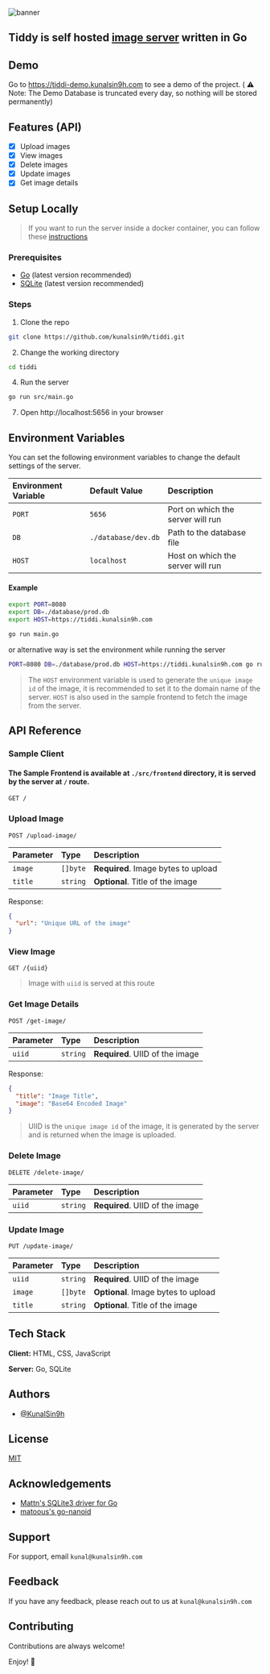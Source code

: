 ![banner](https://tiddi.kunalsin9h.com/tZuCJD4)

## Tiddy is self hosted [image server](https://en.wikipedia.org/wiki/Image_server) written in Go

## Demo

Go to https://tiddi-demo.kunalsin9h.com to see a demo of the project. ( ⚠️ Note: The Demo Database is truncated every day, so nothing will be stored permanently) 

## Features (API)

- [x] Upload images
- [x] View images
- [x] Delete images
- [x] Update images
- [x] Get image details

## Setup Locally

> If you want to run the server inside a docker container, you can follow these [instructions](https://github.com/kunalsin9h/tiddi/blob/main/Docker.md)

### Prerequisites

- [Go](https://golang.org/dl/) (latest version recommended)
- [SQLite](https://www.sqlite.org/download.html) (latest version recommended)

### Steps

1. Clone the repo

```bash
git clone https://github.com/kunalsin9h/tiddi.git
```

2. Change the working directory

```bash
cd tiddi
```

4. Run the server

```bash
go run src/main.go
```

7. Open http://localhost:5656 in your browser

## Environment Variables

You can set the following environment variables to change the default settings of the server.

| Environment Variable | Default Value       | Description                       |
| :------------------- | :------------------ | :-------------------------------- |
| `PORT`               | `5656`              | Port on which the server will run |
| `DB`                 | `./database/dev.db` | Path to the database file         |
| `HOST`               | `localhost`         | Host on which the server will run |

#### Example

```bash
export PORT=8080
export DB=./database/prod.db
export HOST=https://tiddi.kunalsin9h.com

go run main.go
```

or alternative way is set the environment while running the server

```bash
PORT=8080 DB=./database/prod.db HOST=https://tiddi.kunalsin9h.com go run main.go
```

> The `HOST` environment variable is used to generate the `unique image id` of the image, it is recommended to set it to the domain name of the server. `HOST` is also used in the sample frontend to fetch the image from the server.

## API Reference

### Sample Client

#### The Sample Frontend is available at `./src/frontend` directory, it is served by the server at `/` route.

```http
GET /
```

### Upload Image

```http
POST /upload-image/
```

| Parameter | Type     | Description                         |
| :-------- | :------- | :---------------------------------- |
| `image`   | `[]byte` | **Required**. Image bytes to upload |
| `title`   | `string` | **Optional**. Title of the image    |

Response:

```json
{
  "url": "Unique URL of the image"
}
```

### View Image

```http
GET /{uiid}
```

> Image with `uiid` is served at this route

### Get Image Details

```http
POST /get-image/
```

| Parameter | Type     | Description                     |
| :-------- | :------- | :------------------------------ |
| `uiid`    | `string` | **Required**. UIID of the image |

Response:

```json
{
  "title": "Image Title",
  "image": "Base64 Encoded Image"
}
```

> UIID is the `unique image id` of the image, it is generated by the server and is returned when the image is uploaded.

### Delete Image

```http
DELETE /delete-image/
```

| Parameter | Type     | Description                     |
| :-------- | :------- | :------------------------------ |
| `uiid`    | `string` | **Required**. UIID of the image |

### Update Image

```http
PUT /update-image/
```

| Parameter | Type     | Description                         |
| :-------- | :------- | :---------------------------------- |
| `uiid`    | `string` | **Required**. UIID of the image     |
| `image`   | `[]byte` | **Optional**. Image bytes to upload |
| `title`   | `string` | **Optional**. Title of the image    |

## Tech Stack

**Client:** HTML, CSS, JavaScript

**Server:** Go, SQLite

## Authors

- [@KunalSin9h](https://github.com/KunalSin9h)

## License

[MIT](https://choosealicense.com/licenses/mit/)

## Acknowledgements

- [Mattn's SQLite3 driver for Go](https://github.com/mattn/go-sqlite3)
- [matoous's go-nanoid](https://github.com/matoous/go-nanoid)

## Support

For support, email `kunal@kunalsin9h.com`

## Feedback

If you have any feedback, please reach out to us at `kunal@kunalsin9h.com`

## Contributing

Contributions are always welcome!

Enjoy! 🚀
